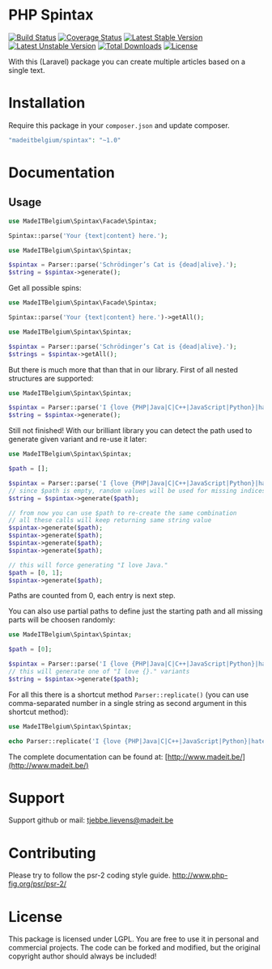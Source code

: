 # PHP Spintax
[![Build Status](https://travis-ci.org/madeITBelgium/Spintax.svg?branch=master)](https://travis-ci.org/madeITBelgium/Spintax)
[![Coverage Status](https://coveralls.io/repos/github/madeITBelgium/Spintax/badge.svg?branch=master)](https://coveralls.io/github/madeITBelgium/Spintax?branch=master)
[![Latest Stable Version](https://poser.pugx.org/madeITBelgium/Spintax/v/stable.svg)](https://packagist.org/packages/madeITBelgium/Spintax)
[![Latest Unstable Version](https://poser.pugx.org/madeITBelgium/Spintax/v/unstable.svg)](https://packagist.org/packages/madeITBelgium/Spintax)
[![Total Downloads](https://poser.pugx.org/madeITBelgium/Spintax/d/total.svg)](https://packagist.org/packages/madeITBelgium/Spintax)
[![License](https://poser.pugx.org/madeITBelgium/Spintax/license.svg)](https://packagist.org/packages/madeITBelgium/Spintax)

With this (Laravel) package you can create multiple articles based on a single text.

# Installation

Require this package in your `composer.json` and update composer.

```php
"madeitbelgium/spintax": "~1.0"
```

# Documentation
## Usage
```php
use MadeITBelgium\Spintax\Facade\Spintax;

Spintax::parse('Your {text|content} here.');
```

```php
use MadeITBelgium\Spintax\Spintax;

$spintax = Parser::parse('Schrödinger’s Cat is {dead|alive}.');
$string = $spintax->generate();
```

Get all possible spins:
```php
use MadeITBelgium\Spintax\Facade\Spintax;

Spintax::parse('Your {text|content} here.')->getAll();
```

```php
use MadeITBelgium\Spintax\Spintax;

$spintax = Parser::parse('Schrödinger’s Cat is {dead|alive}.');
$strings = $spintax->getAll();
```

But there is much more that than that in our library. First of all nested structures are supported:

```php
use MadeITBelgium\Spintax\Spintax;

$spintax = Parser::parse('I {love {PHP|Java|C|C++|JavaScript|Python}|hate Ruby}.');
$string = $spintax->generate();
```

Still not finished! With our brilliant library you can detect the path used to generate given variant and re-use it later:

```php
use MadeITBelgium\Spintax\Spintax;

$path = [];

$spintax = Parser::parse('I {love {PHP|Java|C|C++|JavaScript|Python}|hate Ruby}.');
// since $path is empty, random values will be used for missing indices and $path will be filled with them
$string = $spintax->generate($path);

// from now you can use $path to re-create the same combination
// all these calls will keep returning same string value
$spintax->generate($path);
$spintax->generate($path);
$spintax->generate($path);
$spintax->generate($path);

// this will force generating "I love Java."
$path = [0, 1];
$spintax->generate($path);
```

Paths are counted from 0, each entry is next step.

You can also use partial paths to define just the starting path and all missing parts will be choosen randomly:

```php
use MadeITBelgium\Spintax\Spintax;

$path = [0];

$spintax = Parser::parse('I {love {PHP|Java|C|C++|JavaScript|Python}|hate Ruby}.');
// this will generate one of "I love {}." variants
$string = $spintax->generate($path);
```

For all this there is a shortcut method `Parser::replicate()` (you can use comma-separated number in a single string as second argument in this shortcut method):

```php
use MadeITBelgium\Spintax\Spintax;

echo Parser::replicate('I {love {PHP|Java|C|C++|JavaScript|Python}|hate Ruby}.', '0,0');
```

The complete documentation can be found at: [http://www.madeit.be/](http://www.madeit.be/)


# Support
Support github or mail: tjebbe.lievens@madeit.be

# Contributing
Please try to follow the psr-2 coding style guide. http://www.php-fig.org/psr/psr-2/

# License
This package is licensed under LGPL. You are free to use it in personal and commercial projects. The code can be forked and modified, but the original copyright author should always be included!
